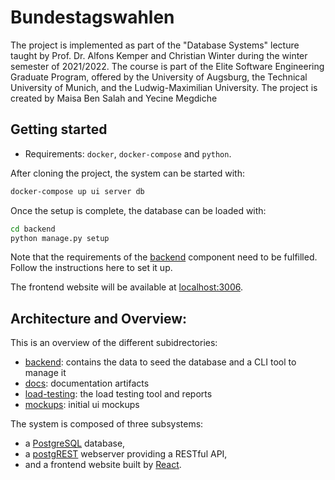 # Bundestagswahlen

The project is implemented as part of the "Database Systems" lecture
taught by Prof. Dr. Alfons Kemper and Christian Winter during the winter
semester of 2021/2022. The course is part of the Elite Software Engineering
Graduate Program, offered by the University of Augsburg, the Technical
University of Munich, and the Ludwig-Maximilian University. The project is
created by Maisa Ben Salah and Yecine Megdiche

## Getting started

- Requirements: `docker`, `docker-compose` and `python`.

After cloning the project, the system can be started with:

```sh
docker-compose up ui server db
```

Once the setup is complete, the database can be loaded with:

```sh
cd backend
python manage.py setup
```

Note that the requirements of the [backend](backend) component need to be fulfilled.
Follow the instructions here to set it up.

The frontend website will be available at <localhost:3006>.

## Architecture and Overview:

This is an overview of the different subidrectories:

- [backend](backend): contains the data to seed the database and a CLI tool to manage it
- [docs](docs): documentation artifacts
- [load-testing](load-testing): the load testing tool and reports
- [mockups](mockups): initial ui mockups

The system is composed of three subsystems:

- a [PostgreSQL][postgresql] database,
- a [postgREST][postgrest] webserver providing a RESTful API,
- and a frontend website built by [React][react].

[postgrest]: https://postgrest.org/
[postgresql]: https://www.postgresql.org/
[react]: https://reactjs.org/
